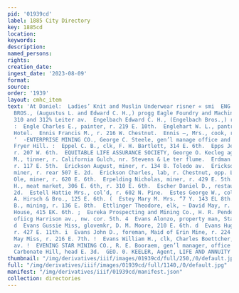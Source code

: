 ```yaml
---
pid: '01939cd'
label: 1885 City Directory
key: 1885cd
location: 
keywords: 
description: 
named_persons: 
rights: 
creation_date: 
ingest_date: '2023-08-09'
format: 
source: 
order: '1939'
layout: cmhc_item
text: 'At Daniel:  Ladies’ Knit and Muslin Underwear risner « smi  ENG 110 EVE                          -ENGELBACH
  BROS., (Augustus L. and Edward C. H.,) progg Eagle Foundry and Machine Shops, 308,
  310 and 312% Leiter av.  Engelbach Edward C. H., (Engelbach Bros.,) r. 327 W. 3d.
  :  Engle Charles E., painter, r. 219 E. 10th.  Englehart W. L., pantryman, Clarendon
  Hotel.  Ennis Francis M., r. 216 W. Chestnut.  Ennis —, Mrs., cook, r. 142 E. 4th.
  ‘  -ENTERPRISE MINING CO., George C. Steele, gen’l manage office and mines, East
  Fryer Hill. :  Eppel C. B., clk, F. H. Bartlett, 314 E. 6th.  Epps Jesse, col’ d,
  r. 207 W. 6th.  EQUITABLE LIFE ASSURANCE SOCIETY, George O. Kecleg agent.  Erb Absalom
  M., tinner, r. California Gulch, nr. Stevens & Le ter flume.  Erdman Paul C., sawyer,
  r. 117 E. 5th.  Erickson August, miner, r. 134 8. Toledo av.  Erickson Charles,
  miner, r. rear 507 E. 2d.  Erickson Charles, lab, r. Chestnut, opp. La Plata Smelter.  Erickson
  Ole, miner, r. 620 E. 6th.  Erpelding Nicholas, miner, r. 429 E. 5th.  Erwin John
  H., meat market, 306 E. 6th, r. 310 E. 6th.  Escher Daniel D., restaurant, 112 W’.
  2d.  Estell Hattie Mrs., col’d, r. 602 N. Pine.  Estes George W., col’d, porter,
  A. Hirsch & Bro., 125 E. 6th. (  Estey Mary M. Mrs. “7 Y. 143 EL 8th. ‘  Estey Robert
  B., mining, r. 136 E. 8th.  Ettlinger Theodore, elk, ~ David May, r. 411 Pine.  Eureka
  House, 415 EK. 6th. ;  Eureka Prospecting and Mining Co., H. R. Pendery, sec’y,
  ofiicg Harrison av., nw. cor. 5th. 4  Evans Alonzo, property man, Standard Theatre.
  d  Evans Gussie Miss, glovemkr, D. M. Moore, 210 E. 6th. d  Evans Hugh R., miner,
  r. 427 E. 11th. i  Evans John D., foreman, Maid of Erin Mine, r. 224 E. 5th. 1  Evans
  May Miss, r. 216 E. 7th. !  Evans William H., clk, Charles Boettcher, r. 200 Harrison
  av. !  EVENING STAR MINING CO., R. E. Booraem, gen’l manager, office and mines,
  Carbonate Hill, head E. 3d.  GEO. 0. KEELER, Agent, LIFE AND ANNUITY CO '
thumbnail: "/img/derivatives/iiif/images/01939cd/full/250,/0/default.jpg"
full: "/img/derivatives/iiif/images/01939cd/full/1140,/0/default.jpg"
manifest: "/img/derivatives/iiif/01939cd/manifest.json"
collection: directories
---
```

